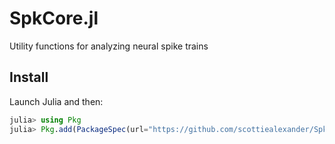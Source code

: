 # SpkCore.jl

Utility functions for analyzing neural spike trains

## Install

Launch Julia and then:

```julia
julia> using Pkg
julia> Pkg.add(PackageSpec(url="https://github.com/scottiealexander/SpkCore.jl.git"))
```
